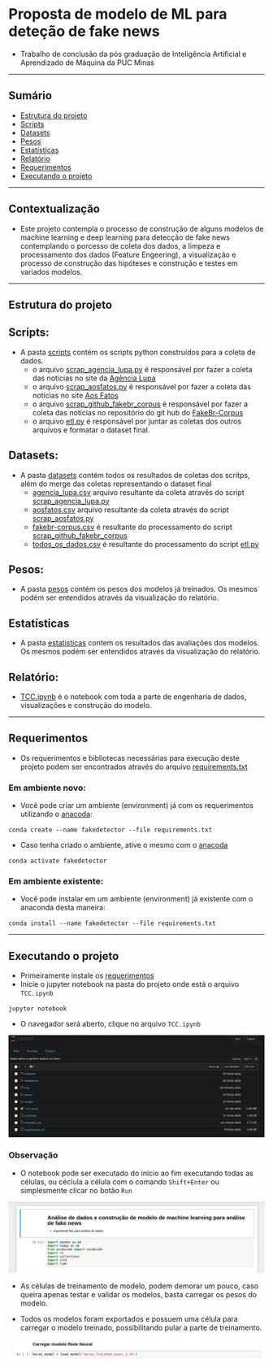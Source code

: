 # Proposta de modelo de ML para deteção de fake news

- Trabalho de conclusão da pós graduação de Inteligência Artificial e Aprendizado de Máquina da PUC Minas 

---

## Sumário
- [Estrutura do projeto](#est)
- [Scripts](#scp)
- [Datasets](#data)
- [Pesos](#pesos)
- [Estatísticas](#est)
- [Relatório](#rel)
- [Requerimentos](#req)
- [Executando o projeto](#exec)

---

##  <a name="cont">Contextualização</a>

- Este projeto contempla o processo de construção de alguns modelos de machine learning e deep learning para detecção de fake news contemplando o porcesso de coleta dos dados, a limpeza e processamento dos dados (Feature Engeering), a visualização e processo de construção das hipóteses e construção e testes em variados modelos.

---
## <a name="est">Estrutura do projeto</a>

##  <a name="scp">Scripts:</a>
- A pasta [scripts](https://github.com/tiuwill/tcc-fake-news-ai-detector/tree/main/scritps) contém os scripts python construídos para a coleta de dados.
    - o arquivo [scrap_agencia_lupa.py](https://github.com/tiuwill/tcc-fake-news-ai-detector/blob/main/scritps/scrap_agencia_lupa.py) é responsável por fazer a coleta das notícias no site da [Agência Lupa](https://piaui.folha.uol.com.br/lupa/)
    - o arquivo [scrap_aosfatos.py](https://github.com/tiuwill/tcc-fake-news-ai-detector/blob/main/scritps/scrap_aosfatos.py) é responsável por fazer a coleta das notícias no site [Aos Fatos](https://www.aosfatos.org/)
    - o arquivo [scrap_github_fakebr_corpus](https://github.com/tiuwill/tcc-fake-news-ai-detector/blob/main/scritps/scrap_github_fakebr_corpus.py) é responsável por fazer a coleta das notícias no repositório do git hub do [FakeBr-Corpus](https://github.com/roneysco/Fake.br-Corpus)
    - o arquivo [etl.py](https://github.com/tiuwill/tcc-fake-news-ai-detector/blob/main/scritps/etl.py) é responsável por juntar as coletas dos outros arquivos e formatar o dataset final.

## <a name="data">Datasets:</a>

- A pasta [datasets](https://github.com/tiuwill/tcc-fake-news-ai-detector/tree/main/datasets) contém todos os resultados de coletas dos scritps, além do merge das coletas representando o dataset final
    - [agencia_lupa.csv](https://github.com/tiuwill/tcc-fake-news-ai-detector/blob/main/datasets/agencia_lupa.csv) arquivo resultante da coleta através do script [scrap_agencia_lupa.py](https://github.com/tiuwill/tcc-fake-news-ai-detector/blob/main/scritps/scrap_agencia_lupa.py) 
    - [aosfatos.csv](https://github.com/tiuwill/tcc-fake-news-ai-detector/blob/main/datasets/aosfatos.csv) arquivo resultante da coleta através do script  [scrap_aosfatos.py](https://github.com/tiuwill/tcc-fake-news-ai-detector/blob/main/scritps/scrap_aosfatos.py)
    - [fakebr-corpus.csv](https://github.com/tiuwill/tcc-fake-news-ai-detector/blob/main/datasets/fakebr-corpus.csv) é resultante do processamento do script [scrap_github_fakebr_corpus](https://github.com/tiuwill/tcc-fake-news-ai-detector/blob/main/scritps/scrap_github_fakebr_corpus.py)
    - [todos_os_dados.csv](https://github.com/tiuwill/tcc-fake-news-ai-detector/blob/main/datasets/todos_os_dados.csv) é resultante do processamento do script [etl.py](https://github.com/tiuwill/tcc-fake-news-ai-detector/blob/main/scritps/etl.py)


## <a name="pesos">Pesos:</a>
- A pasta [pesos](https://github.com/tiuwill/tcc-fake-news-ai-detector/tree/main/pesos) contém os pesos dos modelos já treinados. Os mesmos podém ser entendidos através da visualização do relatório.

## <a name="est">Estatísticas</a>
- A pasta [estatisticas](https://github.com/tiuwill/tcc-fake-news-ai-detector/tree/main/estatisticas) contem os resultados das avaliações dos modelos. Os mesmos podém ser entendidos através da visualização do relatório.

## <a name="rel">Relatório:</a>
- [TCC.ipynb](https://github.com/tiuwill/tcc-fake-news-ai-detector/blob/main/TCC%20Final.ipynb) é o notebook com toda a parte de engenharia de dados, visualizações e construção do modelo.
----
## <a name="req">Requerimentos</a>

- Os requerimentos e bibliotecas necessárias para execução deste projeto podem ser encontrados através do arquivo [requirements.txt](https://github.com/tiuwill/tcc-fake-news-ai-detector/blob/main/requirements.txt)

### Em ambiente novo:
- Você pode criar um ambiente (environment) já com os requerimentos utilizando o [anacoda](https://www.anaconda.com/):
```
conda create --name fakedetector --file requirements.txt
```

- Caso tenha criado o ambiente, ative o mesmo com o [anacoda](https://www.anaconda.com/)

```
conda activate fakedetector
```

### Em ambiente existente:

- Você pode instalar em um ambiente (environment) já existente com o anaconda desta maneira:
```
conda install --name fakedetector --file requirements.txt
```

---- 

## <a name="exec">Executando o projeto</a>

- Primeiramente instale os [requerimentos](#req)
- Inicie o jupyter notebook na pasta do projeto onde está o arquivo `TCC.ipynb`

```
jupyter notebook
```


- O navegador será aberto, clique no arquivo `TCC.ipynb`

![jupyter](img/jupyter.png)

### Observação

- O notebook pode ser executado do início ao fim executando todas as células, ou céclula a célula com o comando `Shift+Enter` ou simplesmente clicar no botão `Run`


![jupyter](img/jupytercel.png)

- As células de treinamento de modelo, podem demorar um pouco, caso queira apenas testar e validar os modelos, basta carregar os pesos do modelo.

- Todos os modelos foram exportados e possuem uma célula para carregar o modelo treinado, possibilitando pular a parte de treinamento.

![jupyter](img/import.png)
